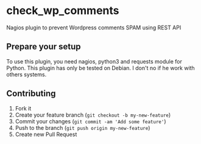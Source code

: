 # check_wp_comments
Nagios plugin to prevent Wordpress comments SPAM using REST API

## Prepare your setup

To use this plugin, you need nagios, python3 and requests module for Python.
This plugin has only be tested on Debian. I don't no if he work with others systems.

## Contributing

1. Fork it
2. Create your feature branch (`git checkout -b my-new-feature`)
3. Commit your changes (`git commit -am 'Add some feature'`)
4. Push to the branch (`git push origin my-new-feature`)
5. Create new Pull Request
